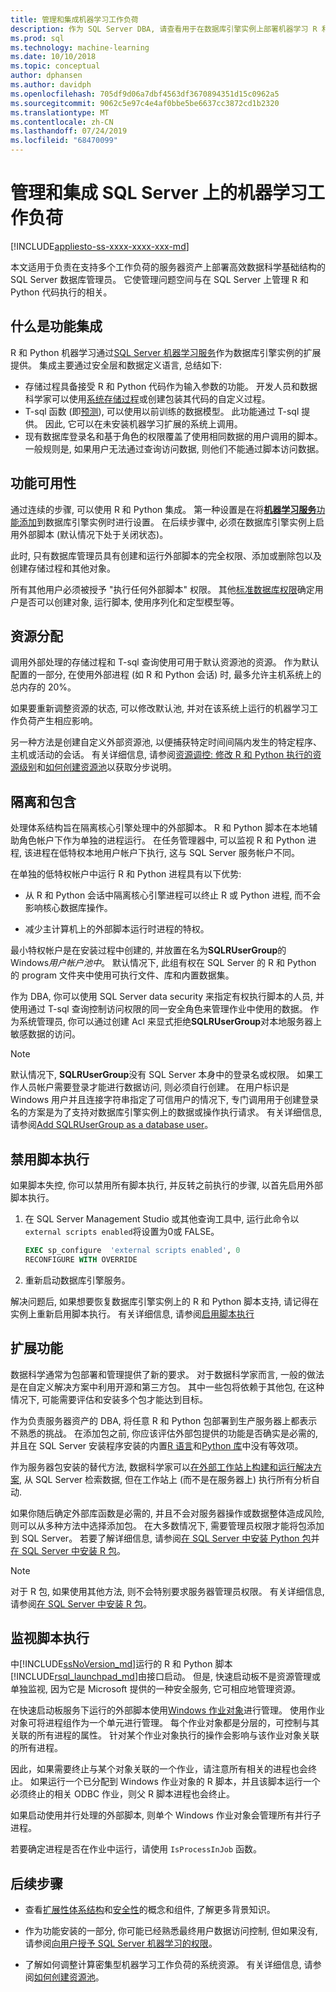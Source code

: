 ```yaml
---
title: 管理和集成机器学习工作负荷
description: 作为 SQL Server DBA, 请查看用于在数据库引擎实例上部署机器学习 R 和 Python 子系统的管理任务。
ms.prod: sql
ms.technology: machine-learning
ms.date: 10/10/2018
ms.topic: conceptual
author: dphansen
ms.author: davidph
ms.openlocfilehash: 705df9d06a7dbf4563df3670894351d15c0962a5
ms.sourcegitcommit: 9062c5e97c4e4af0bbe5be6637cc3872cd1b2320
ms.translationtype: MT
ms.contentlocale: zh-CN
ms.lasthandoff: 07/24/2019
ms.locfileid: "68470099"
---
```

# <a name="manage-and-integrate-machine-learning-workloads-on-sql-server"></a>管理和集成 SQL Server 上的机器学习工作负荷
[!INCLUDE[appliesto-ss-xxxx-xxxx-xxx-md](../../includes/appliesto-ss-xxxx-xxxx-xxx-md.md)]

本文适用于负责在支持多个工作负荷的服务器资产上部署高效数据科学基础结构的 SQL Server 数据库管理员。 它使管理问题空间与在 SQL Server 上管理 R 和 Python 代码执行的相关。 

## <a name="what-is-feature-integration"></a>什么是功能集成

R 和 Python 机器学习通过[SQL Server 机器学习服务](../what-is-sql-server-machine-learning.md)作为数据库引擎实例的扩展提供。 集成主要通过安全层和数据定义语言, 总结如下:

+ 存储过程具备接受 R 和 Python 代码作为输入参数的功能。 开发人员和数据科学家可以使用[系统存储过程](https://docs.microsoft.com/sql/relational-databases/system-stored-procedures/sp-execute-external-script-transact-sql?view=sql-server-2017)或创建包装其代码的自定义过程。
+ T-sql 函数 (即[预测](https://docs.microsoft.com/sql/t-sql/queries/predict-transact-sql)), 可以使用以前训练的数据模型。 此功能通过 T-sql 提供。 因此, 它可以在未安装机器学习扩展的系统上调用。
+ 现有数据库登录名和基于角色的权限覆盖了使用相同数据的用户调用的脚本。 一般规则是, 如果用户无法通过查询访问数据, 则他们不能通过脚本访问数据。

## <a name="feature-availability"></a>功能可用性

通过连续的步骤, 可以使用 R 和 Python 集成。 第一种设置是在将[**机器学习服务**功能添加](../install/sql-machine-learning-services-windows-install.md)到数据库引擎实例时进行设置。 在后续步骤中, 必须在数据库引擎实例上启用外部脚本 (默认情况下处于关闭状态)。

此时, 只有数据库管理员具有创建和运行外部脚本的完全权限、添加或删除包以及创建存储过程和其他对象。

所有其他用户必须被授予 "执行任何外部脚本" 权限。 其他[标准数据库权限](../security/user-permission.md)确定用户是否可以创建对象, 运行脚本, 使用序列化和定型模型等。 

## <a name="resource-allocation"></a>资源分配

调用外部处理的存储过程和 T-sql 查询使用可用于默认资源池的资源。 作为默认配置的一部分, 在使用外部进程 (如 R 和 Python 会话) 时, 最多允许主机系统上的总内存的 20%。 

如果要重新调整资源的状态, 可以修改默认池, 并对在该系统上运行的机器学习工作负荷产生相应影响。

另一种方法是创建自定义外部资源池, 以便捕获特定时间间隔内发生的特定程序、主机或活动的会话。 有关详细信息, 请参阅[资源调控: 修改 R 和 Python 执行的资源级别](../administration/resource-governance.md)和[如何创建资源池](../administration/how-to-create-a-resource-pool.md)以获取分步说明。

## <a name="isolation-and-containment"></a>隔离和包含

处理体系结构旨在隔离核心引擎处理中的外部脚本。 R 和 Python 脚本在本地辅助角色帐户下作为单独的进程运行。 在任务管理器中, 可以监视 R 和 Python 进程, 该进程在低特权本地用户帐户下执行, 这与 SQL Server 服务帐户不同。 

在单独的低特权帐户中运行 R 和 Python 进程具有以下优势:

+ 从 R 和 Python 会话中隔离核心引擎进程可以终止 R 或 Python 进程, 而不会影响核心数据库操作。 

+ 减少主计算机上的外部脚本运行时进程的特权。

最小特权帐户是在安装过程中创建的, 并放置在名为**SQLRUserGroup**的 Windows*用户帐户池中*。 默认情况下, 此组有权在 SQL Server 的 R 和 Python 的 program 文件夹中使用可执行文件、库和内置数据集。 

作为 DBA, 你可以使用 SQL Server data security 来指定有权执行脚本的人员, 并使用通过 T-sql 查询控制访问权限的同一安全角色来管理作业中使用的数据。 作为系统管理员, 你可以通过创建 Acl 来显式拒绝**SQLRUserGroup**对本地服务器上敏感数据的访问。

>[!NOTE]
> 默认情况下, **SQLRUserGroup**没有 SQL Server 本身中的登录名或权限。 如果工作人员帐户需要登录才能进行数据访问, 则必须自行创建。 在用户标识是 Windows 用户并且连接字符串指定了可信用户的情况下, 专门调用用于创建登录名的方案是为了支持对数据库引擎实例上的数据或操作执行请求。 有关详细信息, 请参阅[Add SQLRUserGroup as a database user](../../advanced-analytics/security/create-a-login-for-sqlrusergroup.md)。

## <a name="disable-script-execution"></a>禁用脚本执行

如果脚本失控, 你可以禁用所有脚本执行, 并反转之前执行的步骤, 以首先启用外部脚本执行。

1. 在 SQL Server Management Studio 或其他查询工具中, 运行此命令以`external scripts enabled`将设置为0或 FALSE。

    ```sql
    EXEC sp_configure  'external scripts enabled', 0
    RECONFIGURE WITH OVERRIDE
    ```
2. 重新启动数据库引擎服务。

解决问题后, 如果想要恢复数据库引擎实例上的 R 和 Python 脚本支持, 请记得在实例上重新启用脚本执行。 有关详细信息, 请参阅[启用脚本执行](../install/sql-machine-learning-services-windows-install.md#enable-script-execution)

## <a name="extend-functionality"></a>扩展功能

数据科学通常为包部署和管理提供了新的要求。 对于数据科学家而言, 一般的做法是在自定义解决方案中利用开源和第三方包。 其中一些包将依赖于其他包, 在这种情况下, 可能需要评估和安装多个包才能达到目标。

作为负责服务器资产的 DBA, 将任意 R 和 Python 包部署到生产服务器上都表示不熟悉的挑战。 在添加包之前, 你应该评估外部包提供的功能是否确实是必需的, 并且在 SQL Server 安装程序安装的内置[R 语言](r-libraries-and-data-types.md)和[Python 库](../python/python-libraries-and-data-types.md)中没有等效项。 

作为服务器包安装的替代方法, 数据科学家可以[在外部工作站上构建和运行解决方案](../r/set-up-a-data-science-client.md), 从 SQL Server 检索数据, 但在工作站上 (而不是在服务器上) 执行所有分析自动. 

如果你随后确定外部库函数是必需的, 并且不会对服务器操作或数据整体造成风险, 则可以从多种方法中选择添加包。 在大多数情况下, 需要管理员权限才能将包添加到 SQL Server。 若要了解详细信息, 请参阅[在 SQL Server 中安装 Python 包](../python/install-additional-python-packages-on-sql-server.md)并[在 SQL Server 中安装 R 包](install-additional-r-packages-on-sql-server.md)。

> [!NOTE]
> 对于 R 包, 如果使用其他方法, 则不会特别要求服务器管理员权限。 有关详细信息, 请参阅[在 SQL Server 中安装 R 包](install-additional-r-packages-on-sql-server.md)。

## <a name="monitoring-script-execution"></a>监视脚本执行

中[!INCLUDE[ssNoVersion_md](../../includes/ssnoversion-md.md)]运行的 R 和 Python 脚本[!INCLUDE[rsql_launchpad_md](../../includes/rsql-launchpad-md.md)]由接口启动。 但是, 快速启动板不是资源管理或单独监视, 因为它是 Microsoft 提供的一种安全服务, 它可相应地管理资源。

在快速启动板服务下运行的外部脚本使用[Windows 作业对象](/windows/desktop/ProcThread/job-objects)进行管理。 使用作业对象可将进程组作为一个单元进行管理。 每个作业对象都是分层的，可控制与其关联的所有进程的属性。 针对某个作业对象执行的操作会影响与该作业对象关联的所有进程。

因此，如果需要终止与某个对象关联的一个作业，请注意所有相关的进程也会终止。 如果运行一个已分配到 Windows 作业对象的 R 脚本，并且该脚本运行一个必须终止的相关 ODBC 作业，则父 R 脚本进程也会终止。

如果启动使用并行处理的外部脚本, 则单个 Windows 作业对象会管理所有并行子进程。

若要确定进程是否在作业中运行，请使用 `IsProcessInJob` 函数。

## <a name="next-steps"></a>后续步骤

+ 查看[扩展性体系结构](../concepts/extensibility-framework.md)和[安全性](../concepts/security.md)的概念和组件, 了解更多背景知识。

+ 作为功能安装的一部分, 你可能已经熟悉最终用户数据访问控制, 但如果没有, 请参阅[向用户授予 SQL Server 机器学习的权限](../security/user-permission.md)。 

+ 了解如何调整计算密集型机器学习工作负荷的系统资源。 有关详细信息, 请参阅[如何创建资源池](../administration/how-to-create-a-resource-pool.md)。

